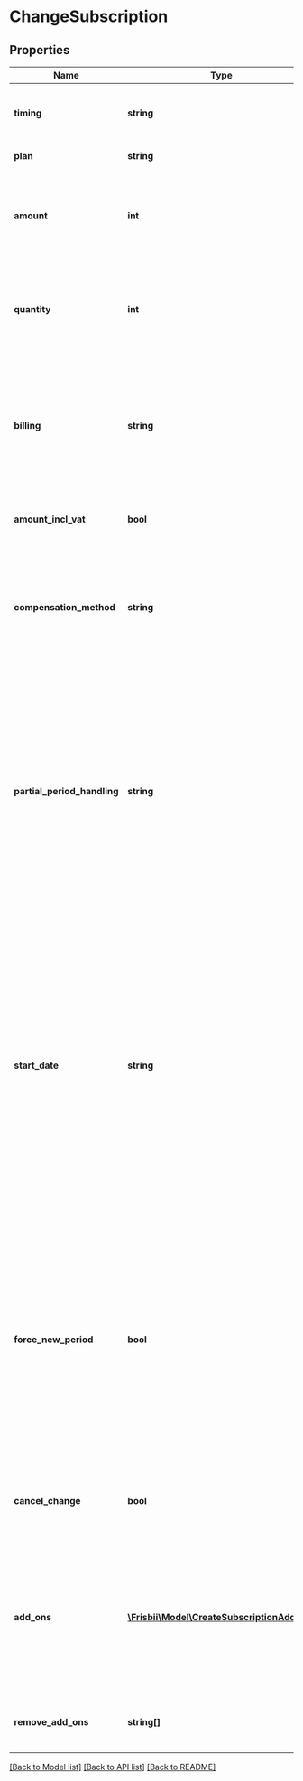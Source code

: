 # ChangeSubscription

## Properties
Name | Type | Description | Notes
------------ | ------------- | ------------- | -------------
**timing** | **string** | When to perform the subscription change. Either &#x60;immediate&#x60; or &#x60;renewal&#x60;. | 
**plan** | **string** | The handle of the plan to change to | [optional] 
**amount** | **int** | Optional custom per quantity plan price. If provided the plan price billed for each billing period will be overridden by this price. | [optional] 
**quantity** | **int** | Optional quantity of the plan product for this subscription. If not provided the default is the default plan quantity defined for the plan. | [optional] 
**billing** | **string** | In the case of immediate change and change not affecting billing period, how to bill for the remaining partial period. Either &#x60;prorated&#x60;, &#x60;full&#x60;, &#x60;zero_amount&#x60; or &#x60;none&#x60;. The default is &#x60;prorated&#x60;. | [optional] 
**amount_incl_vat** | **bool** | Whether the optional amount is including VAT. Defaults to true. | [optional] 
**compensation_method** | **string** | In the case of immediate change, optional method for compensation of partial period, either &#x60;full_refund&#x60;, &#x60;prorated_refund&#x60;, &#x60;full_credit&#x60;, &#x60;prorated_credit&#x60; or &#x60;none&#x60;. Default is &#x60;prorated_refund&#x60; | [optional] 
**partial_period_handling** | **string** | Optional argument to override plan setting on how to handle a potential initial partial billing period for fixed day scheduling. The options are to bill for a full period, bill prorated for the partial period, bill a zero amount, or not to consider the period before first fixed day a billing period. The default is to bill prorated. Options: &#x60;bill_full&#x60;, &#x60;bill_prorated&#x60;, &#x60;bill_zero_amount&#x60;, &#x60;no_bill&#x60;. | [optional] 
**start_date** | **string** | If the subscription change results in a new period due to change to a plan with different scheduling, or the use of argument &#x60;force_new_period&#x60;, an optional date and time from which the subscription is eligible to schedule first invoice can be given. See subscription create and subscription reactivate argument &#x60;start_date&#x60;. If the subscription has not yet started it&#x27;s billing cycles, e.g. in trial or changing from a manual plan, &#x60;start_date&#x60; will default to now. | [optional] 
**force_new_period** | **bool** | If an immediate change should result in a new billing period starting now, or at the optional &#x60;start_date&#x60;. If the subscription is in trial the trial will be terminated. Default is false. If the subscription change results in a new period due to change to a plan with different scheduling, this option will have no effect as new period is required in this case. | [optional] 
**cancel_change** | **bool** | If there are pending changes at renewal for the subscription they can be cancelled using this argument and timing&#x3D;renewal | [optional] 
**add_ons** | [**\Frisbii\Model\CreateSubscriptionAddOn[]**](CreateSubscriptionAddOn.md) | Add-ons to attach to subscription. The same add-on can only be attached to subscription once unless unique handles are supplied for the subscription add-on. A maximum of 100 add-ons is allowed. | [optional] 
**remove_add_ons** | **string[]** | Subscription add-ons to remove from subscription by subscription add-on handle | [optional] 

[[Back to Model list]](../../README.md#documentation-for-models) [[Back to API list]](../../README.md#documentation-for-api-endpoints) [[Back to README]](../../README.md)

